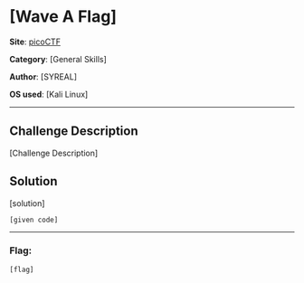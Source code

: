 # [Wave A Flag]

**Site**: [picoCTF](https://www.picoctf.org/)

**Category**: [General Skills]

**Author**: [SYREAL]

**OS used**: [Kali Linux]

----

## Challenge Description
[Challenge Description]

## Solution

[solution]

```
[given code]
```

----

### Flag:
```
[flag]
```
